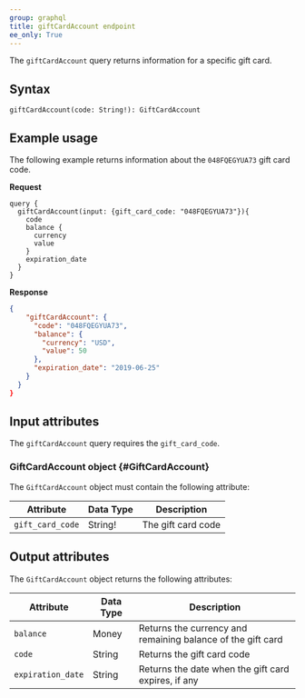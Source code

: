 ```yaml
---
group: graphql
title: giftCardAccount endpoint
ee_only: True
---
```


The `giftCardAccount` query returns information for a specific gift card.

## Syntax

 `giftCardAccount(code: String!): GiftCardAccount`

## Example usage

The following example returns information about the `048FQEGYUA73` gift card code.

**Request**

``` text
query {
  giftCardAccount(input: {gift_card_code: "048FQEGYUA73"}){
    code
    balance {
      currency
      value
    }
    expiration_date
  }
}
```

**Response**

```json
{
    "giftCardAccount": {
      "code": "048FQEGYUA73",
      "balance": {
        "currency": "USD",
        "value": 50
      },
      "expiration_date": "2019-06-25"
    }
  }
}
```

## Input attributes

The `giftCardAccount` query requires the `gift_card_code`.

### GiftCardAccount object {#GiftCardAccount}

The `GiftCardAccount` object must contain the following attribute:

Attribute | Data Type | Description
--- | --- | ---
`gift_card_code` | String! | The gift card code

## Output attributes

The `GiftCardAccount` object returns the following attributes:

Attribute |  Data Type | Description
--- | --- | ---
`balance` | Money | Returns the currency and remaining balance of the gift card
`code` | String | Returns the gift card code
`expiration_date` | String | Returns the date when the gift card expires, if any
